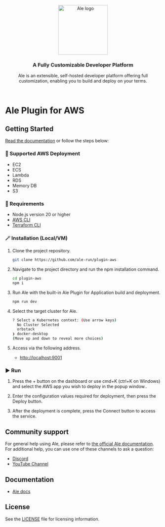 <br />
<br />

<p align="center">
<a href="https://ale.run/">
  <img src="https://raw.githubusercontent.com/ale-run/ale/refs/heads/main/resources/logo/ale-wordmark-black.svg" width="160px" alt="Ale logo" />
</a>
</p>
<h3 align="center">A Fully Customizable Developer Platform</h3>
<p align="center">Ale is an extensible, self-hosted developer platform offering full customization, enabling you to build and deploy on your terms.</p>

<br />

# Ale Plugin for AWS

## Getting Started

<a href="https://docs.ale.run/" target="_blank">Read the documentation</a> or follow the steps below:

### 🔵 Supported AWS Deployment

- EC2
- ECS
- Lambda
- RDS
- Memory DB
- S3

### 📌 Requirements

- Node.js version 20 or higher
- [AWS CLI](https://aws.amazon.com/ko/cli/)
- [Terraform CLI](https://developer.hashicorp.com/terraform/install)

### 🪄 Installation (Local/VM)

1. Clone the project repository.

    ```bash
    git clone https://github.com/ale-run/plugin-aws
    ```

2. Navigate to the project directory and run the npm installation command.

    ```bash
    cd plugin-aws
    npm i
    ```

3. Run Ale with the built-in Ale Plugin for Application build and deployment.

    ```bash
    npm run dev
    ```

4. Select the target cluster for Ale.

    ```bash
    ? Select a Kubernetes context: (Use arrow keys)
      No Cluster Selected 
      orbstack 
    ❯ docker-desktop 
    (Move up and down to reveal more choices)
    ```

5. Access via the following address.

    - <http://localhost:9001>


### ▶️ Run

1. Press the + button on the dashboard or use cmd+K (ctrl+K on Windows) and select the AWS app you wish to deploy in the popup window..

2. Enter the configuration values required for deployment, then press the Deploy button.

3. After the deployment is complete, press the Connect button to access the service.

## Community support

For general help using Ale, please refer to [the official Ale documentation](https://docs.ale.run/).
For additional help, you can use one of these channels to ask a question:

- [Discord](https://discord.gg/wVafphzcRE)
- [YouTube Channel](https://www.youtube.com/@ale_run)

## Documentation

- [Ale docs](https://docs.ale.run/)

## License

See the [LICENSE](./LICENSE) file for licensing information.
